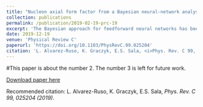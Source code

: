 ```yaml
---
title: "Nucleon axial form factor from a Bayesian neural-network analysis of neutrino-scattering data"
collection: publications
permalink: /publication/2019-02-19-prc-19
excerpt: 'The Bayesian approach for feedforward neural networks has been applied to the extraction of the nucleon axial form factor from the neutrino-deuteron-scattering data measured by the Argonne National Laboratory bubble-chamber experiment. This framework allows to perform a model-independent determination of the axial form factor from data. When the low 0.05<Q2<0.10−GeV2 data are included in the analysis, the resulting axial radius disagrees with available determinations. Furthermore, a large sensitivity to the corrections from the deuteron structure is obtained. In turn, when the low-Q2 region is not taken into account with or without deuteron corrections, no significant deviations from previous determinations have been observed. A more accurate determination of the nucleon axial form factor requires new precise measurements of neutrino-induced quasielastic scattering on hydrogen and deuterium.'
date: 2019-12-19
venue: 'Physical Review C'
paperurl: 'https://doi.org/10.1103/PhysRevC.99.025204'
citation: 'L. Alvarez-Ruso, K. Graczyk, E.S. Sala, <i>Phys. Rev. C 99, 025204 (2019)</i>.'
---
```

#This paper is about the number 2. The number 3 is left for future work.

[Download paper here](https://journals.aps.org/prc/pdf/10.1103/PhysRevC.99.025204)

Recommended citation: L. Alvarez-Ruso, K. Graczyk, E.S. Sala, <i>Phys. Rev. C 99, 025204 (2019)</i>.
